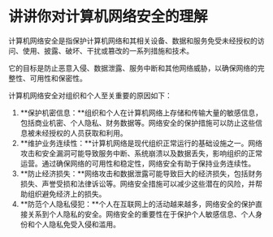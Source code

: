 # 讲讲你对计算机网络安全的理解

计算机网络安全是指保护计算机网络和其相关设备、数据和服务免受未经授权的访问、使用、披露、破坏、干扰或篡改的一系列措施和技术。

它的目标是防止恶意入侵、数据泄露、服务中断和其他网络威胁，以确保网络的完整性、可用性和保密性。

计算机网络安全对组织和个人至关重要的原因如下：

1. **保护机密信息：**组织和个人在计算机网络上存储和传输大量的敏感信息，包括商业机密、个人隐私、财务数据等。网络安全的保护措施可以防止这些信息被未经授权的人员获取和利用。
2. **维护业务连续性：**计算机网络是现代组织正常运行的基础设施之一。网络攻击和安全漏洞可能导致服务中断、系统崩溃以及数据丢失，影响组织的正常运营。通过确保网络的可用性和稳定性，网络安全有助于保持业务连续性。
3. **防止经济损失：**网络攻击和数据泄露可能导致巨大的经济损失，包括财务损失、声誉受损和法律诉讼等。网络安全措施可以减少这些潜在的风险，并帮助组织避免经济上的损失。
4. **防范个人隐私侵犯：**个人在互联网上的活动越来越多，网络安全的保护直接关系到个人隐私的安全。网络安全的重要性在于保护个人敏感信息、个人身份和个人隐私免受入侵和滥用。

